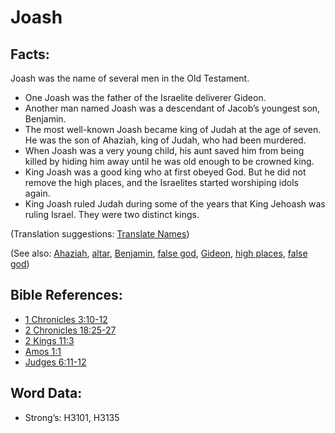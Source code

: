 # Joash

## Facts:

Joash was the name of several men in the Old Testament.

* One Joash was the father of the Israelite deliverer Gideon.
* Another man named Joash was a descendant of Jacob’s youngest son, Benjamin.
* The most well-known Joash became king of Judah at the age of seven. He was the son of Ahaziah, king of Judah, who had been murdered.
* When Joash was a very young child, his aunt saved him from being killed by hiding him away until he was old enough to be crowned king.
* King Joash was a good king who at first obeyed God. But he did not remove the high places, and the Israelites started worshiping idols again.
* King Joash ruled Judah during some of the years that King Jehoash was ruling Israel. They were two distinct kings.

(Translation suggestions: [Translate Names](rc://en/ta/man/translate/translate-names))

(See also: [Ahaziah](../names/ahaziah.md), [altar](../kt/altar.md), [Benjamin](../names/benjamin.md), [false god](../kt/falsegod.md), [Gideon](../names/gideon.md), [high places](../other/highplaces.md), [false god](../kt/falsegod.md))

## Bible References:

* [1 Chronicles 3:10-12](rc://en/tn/help/1ch/03/10)
* [2 Chronicles 18:25-27](rc://en/tn/help/2ch/18/25)
* [2 Kings 11:3](rc://en/tn/help/2ki/11/03)
* [Amos 1:1](rc://en/tn/help/amo/01/01)
* [Judges 6:11-12](rc://en/tn/help/jdg/06/11)

## Word Data:

* Strong’s: H3101, H3135
